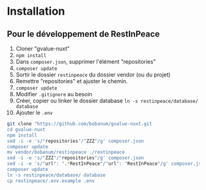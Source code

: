 # Installation

## Pour le développement de RestInPeace
1. Cloner "gvalue-nuxt"
2. `npm install`
3. Dans `composer.json`, supprimer l'élément "repositories"
4. `composer update`
5. Sortir le dossier `restinpeace` du dossier vendor (ou du projet)
6. Remettre "repositories" et ajuster le chemin.
7. `composer update`
8. Modifier `.gitignore` au besoin
9.  Créer, copier ou linker le dossier database `ln -s restinpeace/database/ database`
10. Ajouter le `.env` 


```bash
git clone "https://github.com/bobanum/gvalue-nuxt.git
cd gvalue-nuxt
npm install
sed -i -e 's/"repositories"/"ZZZ"/g' composer.json
composer update
mv vendor/bobanum/restinpeace ./restinpeace
sed -i -e 's/"ZZZ"/"repositories"/g' composer.json
sed -i -e 's/"url": ".*RestInPeace"/"url": "RestInPeace"/g' composer.json
composer update
ln -s restinpeace/database/ database
cp restinpeace/.env.example .env

```



